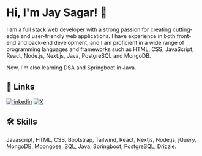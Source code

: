 
# Hi, I'm Jay Sagar! 👋

I am a full stack web developer with a strong passion for creating cutting-edge and user-friendly web applications. I have experience in both front-end and back-end development, and I am proficient in a wide range of programming languages and frameworks such as HTML, CSS, JavaScript, React, Node.js, Next.js, Java, PostgreSQL and MongoDB.

Now, I'm also learning DSA and Springboot in Java.
## 🔗 Links

[![linkedin](https://img.shields.io/badge/linkedin-0A66C2?style=for-the-badge&logo=linkedin&logoColor=white)](https://www.linkedin.com/in/jaysagar/)
[![X](https://img.shields.io/twitter/follow/style:user?style=for-the-badge&logo=X&logoColor=white)](https://x.com/p1ayjay)



## 🛠 Skills
Javascript, HTML, CSS, Bootstrap, Tailwind, React, Nextjs, Node.js, jQuery, MongoDB,
Moongose, SQL, Java, Springboot, PostgreSQL, Drizzle.

